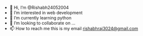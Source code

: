 - 👋 Hi, I’m @Rishabh24052004
- 👀 I’m interested in web development 
- 🌱 I’m currently learning python
- 💞️ I’m looking to collaborate on ...
- 📫 How to reach me this is my email rishabhraj3024@gmail.com

<!---
Rishabh24052004/Rishabh24052004 is a ✨ special ✨ repository because its `README.md` (this file) appears on your GitHub profile.
You can click the Preview link to take a look at your changes.
--->
